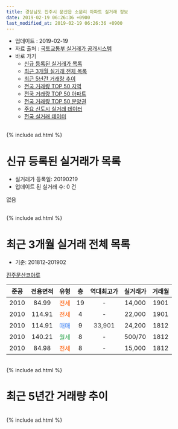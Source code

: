 ```yaml
---
title: 경상남도 진주시 문산읍 소문리 아파트 실거래 정보
date: 2019-02-19 06:26:36 +0900
last_modified_at: 2019-02-19 06:26:36 +0900
---
```


* 업데이트 : 2019-02-19
* 자료 출처 : [국토교통부 실거래가 공개시스템](http://rt.molit.go.kr)
* 바로 가기
    * [신규 등록된 실거래가 목록](#신규-등록된-실거래가-목록)
    * [최근 3개월 실거래 전체 목록](#최근-3개월-실거래-전체-목록)
    * [최근 5년간 거래량 추이](#최근-5년간-거래량-추이)
    * [전국 거래량 TOP 50 지역](https://ayogom.github.io/apt-trade-info/최근-3개월-전국에서-가장-거래가-많이-발생한-지역)
    * [전국 거래량 TOP 50 아파트](https://ayogom.github.io/apt-trade-info/최근-3개월-전국에서-가장-거래가-많이-발생한-아파트)
    * [전국 거래량 TOP 50 분양권](https://ayogom.github.io/apt-trade-info/최근-3개월-전국에서-가장-거래가-많이-발생한-분양권)
    * [주요 신도시 실거래 데이터](https://ayogom.github.io/apt-trade-info/주요-신도시)
    * [전국 실거래 데이터](https://ayogom.github.io/apt-trade-info/전국)
<br>
{% include ad.html %}
<br>

# 신규 등록된 실거래가 목록
* 실거래가 등록일: 20190219
* 업데이트 된 실거래 수: 0 건

없음

<br>
{% include ad.html %}
<br>

# 최근 3개월 실거래 전체 목록
* 기준: 201812-201902


[진주문산코아루](https://search.naver.com/search.naver?query=%EA%B2%BD%EC%83%81%EB%82%A8%EB%8F%84+%EC%A7%84%EC%A3%BC%EC%8B%9C+%EB%AC%B8%EC%82%B0%EC%9D%8D+%EC%86%8C%EB%AC%B8%EB%A6%AC+%EC%A7%84%EC%A3%BC%EB%AC%B8%EC%82%B0%EC%BD%94%EC%95%84%EB%A3%A8)

|준공|전용면적|유형|층|역대최고가|실거래가|거래월|
|:---:|:---:|:---:|:---:|:---:|:---:|:---:|
|2010|84.99|<span style="color:#ff5a00">전세</span>|19|<span style="color:#444444">-</span>|14,000|1901|
|2010|114.91|<span style="color:#ff5a00">전세</span>|4|<span style="color:#444444">-</span>|22,000|1901|
|2010|114.91|<span style="color:#4285f3">매매</span>|9|<span style="color:#444444">33,901</span>|24,200|1812|
|2010|140.21|<span style="color:#34a853">월세</span>|8|<span style="color:#444444">-</span>|500/70|1812|
|2010|84.98|<span style="color:#ff5a00">전세</span>|8|<span style="color:#444444">-</span>|15,000|1812|


<br>
{% include ad.html %}
<br>

# 최근 5년간 거래량 추이


<div style="width:100%;">
    <canvas id="deal_progress" height="200"></canvas>
</div>

<script>
new Chart(document.getElementById("deal_progress"), {
    type: 'line',
    data: {
        labels: ['201402','201403','201404','201405','201406','201407','201408','201409','201410','201411','201412','201501','201502','201503','201504','201505','201506','201507','201508','201509','201510','201511','201512','201601','201602','201603','201604','201605','201606','201607','201608','201609','201610','201611','201612','201701','201702','201703','201704','201705','201706','201707','201708','201709','201710','201711','201712','201801','201802','201803','201804','201805','201806','201807','201808','201809','201810','201811','201812','201901','201902'],
        datasets: [{
            label: '매매',
            pointRadius: 1,
            data: [1, 1, 3, 3, 2, 0, 0, 2, 5, 5, 5, 6, 5, 11, 10, 13, 5, 1, 8, 3, 8, 9, 7, 4, 5, 6, 5, 4, 6, 7, 7, 6, 7, 10, 5, 3, 1, 8, 0, 8, 6, 3, 10, 3, 2, 5, 3, 3, 5, 1, 3, 1, 1, 0, 4, 3, 1, 2, 1, 0, 0],
            borderColor: "rgba(255, 201, 14, 1)",
            backgroundColor: "rgba(255, 201, 14, 0.5)",
            fill: false,
            lineTension: 0
        },{
            label: '전월세',
            pointRadius: 1,
            data: [2, 3, 7, 3, 2, 4, 3, 5, 1, 1, 4, 9, 5, 6, 1, 6, 0, 2, 1, 3, 3, 2, 2, 2, 0, 1, 3, 4, 5, 2, 2, 2, 4, 2, 1, 2, 2, 2, 4, 1, 3, 1, 1, 2, 3, 2, 1, 2, 2, 2, 0, 1, 2, 3, 0, 0, 0, 0, 2, 2, 0],
            borderColor: "rgba(0, 141, 185, 1)",
            backgroundColor: "rgba(0, 141, 185, 0.5)",
            fill: false,
            lineTension: 0
        }
        ]
    },
    options: {
        responsive: true,
        title: {
            display: false
        },
        tooltips: {
            mode: 'index',
            intersect: false
        },
        hover: {
            mode: 'nearest',
            intersect: true
        },
        scales: {
            xAxes: [{
                display: true,
                scaleLabel: {
                    display: true,
                    labelString: '년/월'
                }
            }],
            yAxes: [{
                display: true,
                ticks: {
                    suggestedMin: 0,
                },
                scaleLabel: {
                    display: true,
                    labelString: '실거래 수'
                }
            }]
        }
    }
});

</script>


<br>
{% include ad.html %}
<br>

